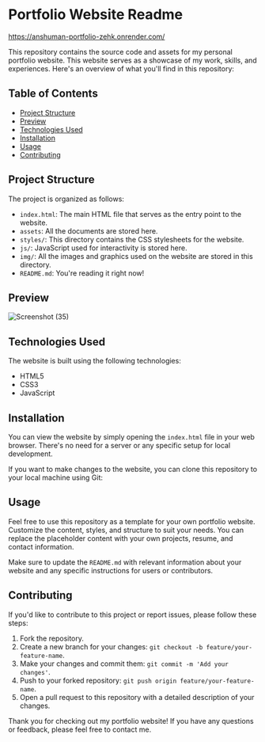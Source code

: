 # Portfolio Website Readme
https://anshuman-portfolio-zehk.onrender.com/

This repository contains the source code and assets for my personal portfolio website. This website serves as a showcase of my work, skills, and experiences. Here's an overview of what you'll find in this repository:

## Table of Contents

- [Project Structure](#project-structure)
- [Preview](#preview)
- [Technologies Used](#technologies-used)
- [Installation](#installation)
- [Usage](#usage)
- [Contributing](#contributing)

## Project Structure

The project is organized as follows:

- `index.html`: The main HTML file that serves as the entry point to the website.
- `assets`: All the documents are stored here.
- `styles/`: This directory contains the CSS stylesheets for the website.
- `js/`: JavaScript used for interactivity is stored here.
- `img/`: All the images and graphics used on the website are stored in this directory.
- `README.md`: You're reading it right now!

## Preview
![Screenshot (35)](https://github.com/Anshuman2102/Web-Portfolio/assets/86787631/93c75d70-70cb-4d94-9332-00a6900dbf5b)


## Technologies Used

The website is built using the following technologies:

- HTML5
- CSS3
- JavaScript 

## Installation

You can view the website by simply opening the `index.html` file in your web browser. There's no need for a server or any specific setup for local development.

If you want to make changes to the website, you can clone this repository to your local machine using Git:


## Usage

Feel free to use this repository as a template for your own portfolio website. Customize the content, styles, and structure to suit your needs. You can replace the placeholder content with your own projects, resume, and contact information.

Make sure to update the `README.md` with relevant information about your website and any specific instructions for users or contributors.

## Contributing

If you'd like to contribute to this project or report issues, please follow these steps:

1. Fork the repository.
2. Create a new branch for your changes: `git checkout -b feature/your-feature-name`.
3. Make your changes and commit them: `git commit -m 'Add your changes'`.
4. Push to your forked repository: `git push origin feature/your-feature-name`.
5. Open a pull request to this repository with a detailed description of your changes.


Thank you for checking out my portfolio website! If you have any questions or feedback, please feel free to contact me.
